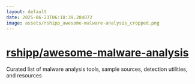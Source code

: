 ```yaml
---
layout: default
date: 2025-06-23T06:18:39.204072
image: assets/rshipp_awesome-malware-analysis_cropped.png
---
```


# [rshipp/awesome-malware-analysis](https://github.com/rshipp/awesome-malware-analysis)

Curated list of malware analysis tools, sample sources, detection utilities, and resources
